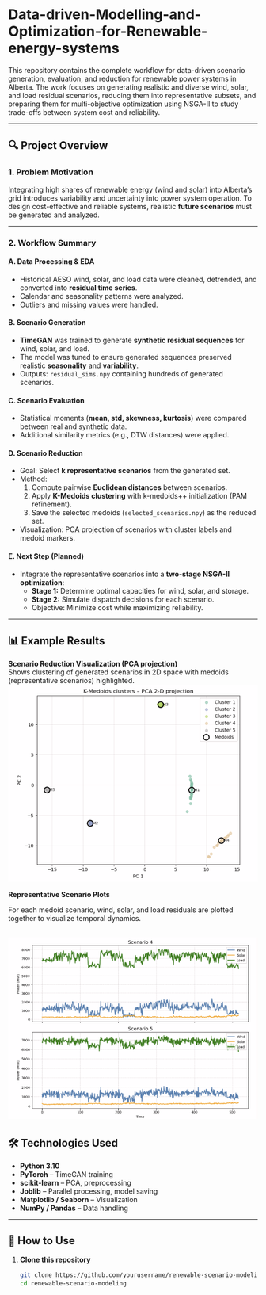 # Data-driven-Modelling-and-Optimization-for-Renewable-energy-systems

This repository contains the complete workflow for data-driven scenario generation, evaluation, and reduction for renewable power systems in Alberta.
The work focuses on generating realistic and diverse wind, solar, and load residual scenarios, reducing them into representative subsets, and preparing them for multi-objective optimization using NSGA-II to study trade-offs between system cost and reliability.


---

## 🔍 Project Overview

### **1. Problem Motivation**
Integrating high shares of renewable energy (wind and solar) into Alberta’s grid introduces variability and uncertainty into power system operation. To design cost-effective and reliable systems, realistic **future scenarios** must be generated and analyzed.

---

### **2. Workflow Summary**

#### **A. Data Processing & EDA**
- Historical AESO wind, solar, and load data were cleaned, detrended, and converted into **residual time series**.
- Calendar and seasonality patterns were analyzed.
- Outliers and missing values were handled.

#### **B. Scenario Generation**
- **TimeGAN** was trained to generate **synthetic residual sequences** for wind, solar, and load.
- The model was tuned to ensure generated sequences preserved realistic **seasonality** and **variability**.
- Outputs: `residual_sims.npy` containing hundreds of generated scenarios.

#### **C. Scenario Evaluation**
- Statistical moments (**mean, std, skewness, kurtosis**) were compared between real and synthetic data.
- Additional similarity metrics (e.g., DTW distances) were applied.

#### **D. Scenario Reduction**
- Goal: Select **k representative scenarios** from the generated set.
- Method:
  1. Compute pairwise **Euclidean distances** between scenarios.
  2. Apply **K-Medoids clustering** with k-medoids++ initialization (PAM refinement).
  3. Save the selected medoids (`selected_scenarios.npy`) as the reduced set.
- Visualization: PCA projection of scenarios with cluster labels and medoid markers.

#### **E. Next Step (Planned)**
- Integrate the representative scenarios into a **two-stage NSGA-II optimization**:
  - **Stage 1:** Determine optimal capacities for wind, solar, and storage.
  - **Stage 2:** Simulate dispatch decisions for each scenario.
  - Objective: Minimize cost while maximizing reliability.

---

## 📊 Example Results

**Scenario Reduction Visualization (PCA projection)**  
Shows clustering of generated scenarios in 2D space with medoids (representative scenarios) highlighted.
![Diagram](img/clustering.png)

**Representative Scenario Plots**  

For each medoid scenario, wind, solar, and load residuals are plotted together to visualize temporal dynamics.

![Diagram](img/synthetic.png)
---

## 🛠️ Technologies Used

- **Python 3.10**
- **PyTorch** – TimeGAN training
- **scikit-learn** – PCA, preprocessing
- **Joblib** – Parallel processing, model saving
- **Matplotlib / Seaborn** – Visualization
- **NumPy / Pandas** – Data handling

---

## 🚀 How to Use

1. **Clone this repository**
   ```bash
   git clone https://github.com/yourusername/renewable-scenario-modeling.git
   cd renewable-scenario-modeling
